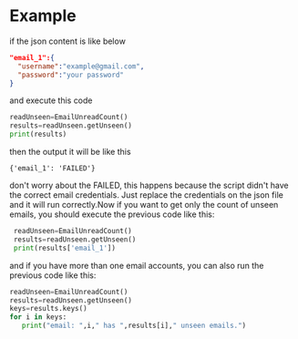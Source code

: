 # Example
  if the json content is like below
  ```json
  "email_1":{
	"username":"example@gmail.com",
    "password":"your password"
}
  ```
  and execute this code
  ```python
  readUnseen=EmailUnreadCount()
  results=readUnseen.getUnseen()
  print(results)
  ```
  then the output it will be like this
  ```string
  {'email_1': 'FAILED'}
  ```
 don't worry about the FAILED, this happens because the script didn't have the correct email credentials. Just replace the credentials on the json file and it will run correctly.Now if you want to get only the count of unseen emails, you should execute the previous code like this:
 ```python
  readUnseen=EmailUnreadCount()
  results=readUnseen.getUnseen()
  print(results['email_1'])
  ```
  and if you have more than one email accounts, you can also run the previous code like this:
 ```python
readUnseen=EmailUnreadCount()
results=readUnseen.getUnseen()
keys=results.keys()
for i in keys:
	print("email: ",i," has ",results[i]," unseen emails.")
```
